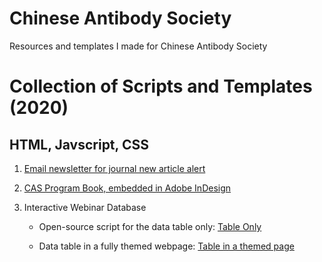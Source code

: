 # Chinese Antibody Society
Resources and templates I made for Chinese Antibody Society 


# Collection of Scripts and Templates (2020)

## HTML, Javscript, CSS

1. [Email newsletter for journal new article alert](https://xinyu-dev.github.io/cas/New%20Article%20Alert.html)

2. [CAS Program Book, embedded in Adobe InDesign](https://xinyu-dev.github.io/cas//CAS%20Program%20Book.html)

3. Interactive Webinar Database
   
   - Open-source script for the data table only: 
      [Table Only](https://xinyu-dev.github.io/cas/webinar_v2.html)
      
   - Data table in a fully themed webpage: 
      [Table in a themed page](https://xinyu-dev.github.io/cas/webinar-page-hosted.html)
      
      
